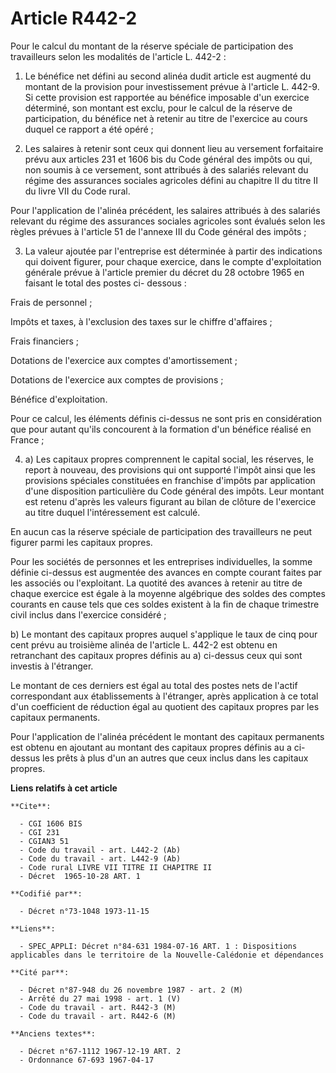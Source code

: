 # Article R442-2

Pour le calcul du montant de la réserve spéciale de participation des travailleurs selon les modalités de l'article L.
442-2 :

1. Le bénéfice net défini au second alinéa dudit article est augmenté du montant de la provision pour investissement prévue à
l'article L. 442-9. Si cette provision est rapportée au bénéfice imposable d'un exercice déterminé, son montant est exclu,
pour le calcul de la réserve de participation, du bénéfice net à retenir au titre de l'exercice au cours duquel ce rapport a
été opéré ;

2. Les salaires à retenir sont ceux qui donnent lieu au versement forfaitaire prévu aux articles 231 et 1606 bis du Code
général des impôts ou qui, non soumis à ce versement, sont attribués à des salariés relevant du régime des assurances
sociales agricoles défini au chapitre II du titre II du livre VII du Code rural.

Pour l'application de l'alinéa précédent, les salaires attribués à des salariés relevant du régime des assurances sociales
agricoles sont évalués selon les règles prévues à l'article 51 de l'annexe III du Code général des impôts ;

3. La valeur ajoutée par l'entreprise est déterminée à partir des indications qui doivent figurer, pour chaque exercice, dans
le compte d'exploitation générale prévue à l'article premier du décret du 28 octobre 1965 en faisant le total des postes ci-
dessous :

Frais de personnel ;

Impôts et taxes, à l'exclusion des taxes sur le chiffre d'affaires ;

Frais financiers ;

Dotations de l'exercice aux comptes d'amortissement ;

Dotations de l'exercice aux comptes de provisions ;

Bénéfice d'exploitation.

Pour ce calcul, les éléments définis ci-dessus ne sont pris en considération que pour autant qu'ils concourent à la formation
d'un bénéfice réalisé en France ;

4. a) Les capitaux propres comprennent le capital social, les réserves, le report à nouveau, des provisions qui ont supporté
l'impôt ainsi que les provisions spéciales constituées en franchise d'impôts par application d'une disposition particulière
du Code général des impôts. Leur montant est retenu d'après les valeurs figurant au bilan de clôture de l'exercice au titre
duquel l'intéressement est calculé.

En aucun cas la réserve spéciale de participation des travailleurs ne peut figurer parmi les capitaux propres.

Pour les sociétés de personnes et les entreprises individuelles, la somme définie ci-dessus est augmentée des avances en
compte courant faites par les associés ou l'exploitant. La quotité des avances à retenir au titre de chaque exercice est
égale à la moyenne algébrique des soldes des comptes courants en cause tels que ces soldes existent à la fin de chaque
trimestre civil inclus dans l'exercice considéré ;

b) Le montant des capitaux propres auquel s'applique le taux de cinq pour cent prévu au troisième alinéa de l'article L.
442-2 est obtenu en retranchant des capitaux propres définis au a) ci-dessus ceux qui sont investis à l'étranger.

Le montant de ces derniers est égal au total des postes nets de l'actif correspondant aux établissements à l'étranger, après
application à ce total d'un coefficient de réduction égal au quotient des capitaux propres par les capitaux permanents.

Pour l'application de l'alinéa précédent le montant des capitaux permanents est obtenu en ajoutant au montant des capitaux
propres définis au a ci-dessus les prêts à plus d'un an autres que ceux inclus dans les capitaux propres.

**Liens relatifs à cet article**

	**Cite**:

	  - CGI 1606 BIS
	  - CGI 231
	  - CGIAN3 51
	  - Code du travail - art. L442-2 (Ab)
	  - Code du travail - art. L442-9 (Ab)
	  - Code rural LIVRE VII TITRE II CHAPITRE II
	  - Décret  1965-10-28 ART. 1

	**Codifié par**:

	  - Décret n°73-1048 1973-11-15

	**Liens**:

	  - SPEC_APPLI: Décret n°84-631 1984-07-16 ART. 1 : Dispositions applicables dans le territoire de la Nouvelle-Calédonie et dépendances

	**Cité par**:

	  - Décret n°87-948 du 26 novembre 1987 - art. 2 (M)
	  - Arrêté du 27 mai 1998 - art. 1 (V)
	  - Code du travail - art. R442-3 (M)
	  - Code du travail - art. R442-6 (M)

	**Anciens textes**:

	  - Décret n°67-1112 1967-12-19 ART. 2
	  - Ordonnance 67-693 1967-04-17
